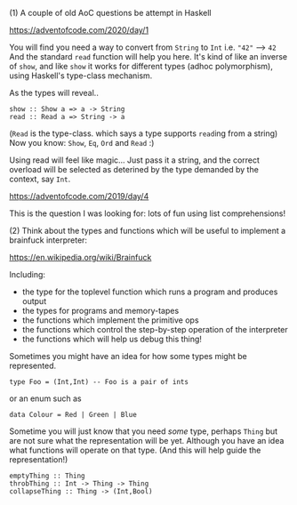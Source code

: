 
(1) A couple of old AoC questions be attempt in Haskell

https://adventofcode.com/2020/day/1

You will find you need a way to convert from `String` to `Int`
i.e. `"42"` --> `42`
And the standard `read` function will help you here.
It's kind of like an inverse of `show`, and like `show` it works for different types (adhoc polymorphism), using Haskell's type-class mechanism.

As the types will reveal..
```
show :: Show a => a -> String
read :: Read a => String -> a
```

(`Read` is the type-class. which says a type supports `read`ing from a string)
Now you know: `Show`, `Eq`, `Ord` and `Read` :)

Using read will feel like magic... Just pass it a string, and the correct overload will be selected as deterined by the type demanded by the context, say `Int`.


https://adventofcode.com/2019/day/4

This is the question I was looking for: lots of fun using list comprehensions!



(2) Think about the types and functions which will be useful to implement
a brainfuck interpreter:

https://en.wikipedia.org/wiki/Brainfuck

Including:
- the type for the toplevel function which runs a program and produces output
- the types for programs and memory-tapes
- the functions which implement the primitive ops
- the functions which control the step-by-step operation of the interpreter
- the functions which will help us debug this thing!

Sometimes you might have an idea for how some types might be represented.
```
type Foo = (Int,Int) -- Foo is a pair of ints
```
or an enum such as
```
data Colour = Red | Green | Blue
```

Sometime you will just know that you need _some_ type, perhaps `Thing`
but are not sure what the representation will be yet.
Although you have an idea what functions will operate on that type.
(And this will help guide the representation!)

```
emptyThing :: Thing
throbThing :: Int -> Thing -> Thing
collapseThing :: Thing -> (Int,Bool)
```
